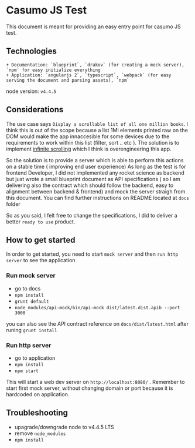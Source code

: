 # Casumo JS Test

This document is meant for providing an easy entry point for casumo JS test.

## Technologies

    + Documentation: `blueprint`, `drakov` (for creating a mock server), `npm` for easy initialize everything
    + Application: `angularjs 2`, `typescript`, `webpack` (for easy serving the document and parsing assets), `npm` 
    
node version: `v4.4.5`
    
## Considerations

The use case says `Display a scrollable list of all one million books`. I think this is out of the scope because a list 
1Mi elements printed raw on the DOM would make the app innaccesible for some devices due to the requirements to work
within this list (filter, sort .. etc ). The solution is to implement [infinite scrolling](https://www.npmjs.com/package/angular2-infinite-scroll)
which I think is overengineering this app.
 
So the solution is to provide a server which is able to perform this actions on a stable time ( improving end user experience)
As long as the test is for frontend Developer, I did not implemented any rocket science as backend but just wrote a small
blueprint document as API specifications ( so I am delivering also the contract which should follow the backend, easy to alignment between backend & frontend)
and mock the server straigh from this document. You can find further instructions on README located at `docs` folder
 
So as you said, I felt free to change the specifications, I did to deliver a better `ready to use` product.



## How to get started

In order to get started, you need to start `mock server` and then `run http server` to see the application

### Run mock server

+ go to docs
+ `npm install`
+ `grunt default`
+ `node_modules/api-mock/bin/api-mock dist/latest.dist.apib --port 3000`

you can also see the API contract reference on `docs/dist/latest.html` after runing `grunt install`


### Run http server

+ go to application
+ `npm install`
+ `npm start` 

This will start a web dev server on `http://localhost:8080/` . Remember to start first mock server, without changing domain or port because it is hardcoded on application.


## Troubleshooting

+ upagrade/downgrade node to v4.4.5 LTS
+ remove `node_modules`
+ `npm install`